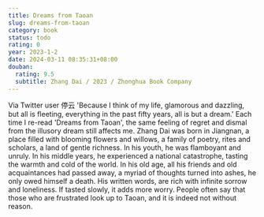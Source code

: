 ```yaml
---
title: Dreams from Taoan
slug: dreams-from-taoan
category: book
status: todo
rating: 0
year: 2023-1-2
date: 2024-03-11 08:35:31+08:00
douban:
  rating: 9.5
  subtitle: Zhang Dai / 2023 / Zhonghua Book Company
---
```


Via Twitter user 停云 'Because I think of my life, glamorous and dazzling, but all is fleeting, everything in the past fifty years, all is but a dream.' Each time I re-read 'Dreams from Taoan', the same feeling of regret and dismal from the illusory dream still affects me. Zhang Dai was born in Jiangnan, a place filled with blooming flowers and willows, a family of poetry, rites and scholars, a land of gentle richness. In his youth, he was flamboyant and unruly. In his middle years, he experienced a national catastrophe, tasting the warmth and cold of the world. In his old age, all his friends and old acquaintances had passed away, a myriad of thoughts turned into ashes, he only owed himself a death. His written words, are rich with infinite sorrow and loneliness. If tasted slowly, it adds more worry. People often say that those who are frustrated look up to Taoan, and it is indeed not without reason.
